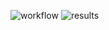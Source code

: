 ![workflow](https://github.com/user-attachments/assets/41eac459-6541-45ff-b872-1921321a8e27)
![results](https://github.com/user-attachments/assets/d4460c73-f8fd-4afc-be5d-1643763d63b1)
